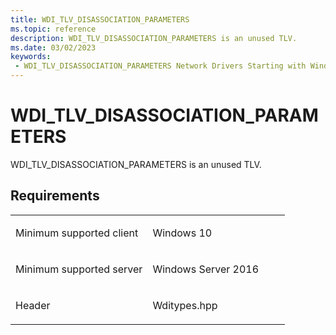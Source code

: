 ```yaml
---
title: WDI_TLV_DISASSOCIATION_PARAMETERS
ms.topic: reference
description: WDI_TLV_DISASSOCIATION_PARAMETERS is an unused TLV.
ms.date: 03/02/2023
keywords:
 - WDI_TLV_DISASSOCIATION_PARAMETERS Network Drivers Starting with Windows Vista
---
```


# WDI\_TLV\_DISASSOCIATION\_PARAMETERS


WDI\_TLV\_DISASSOCIATION\_PARAMETERS is an unused TLV.

## Requirements

<table>
<colgroup>
<col width="50%" />
<col width="50%" />
</colgroup>
<tbody>
<tr class="odd">
<td><p>Minimum supported client</p></td>
<td><p>Windows 10</p></td>
</tr>
<tr class="even">
<td><p>Minimum supported server</p></td>
<td><p>Windows Server 2016</p></td>
</tr>
<tr class="odd">
<td><p>Header</p></td>
<td>Wditypes.hpp</td>
</tr>
</tbody>
</table>

 

 




